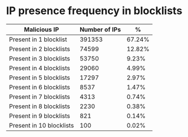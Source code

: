 # IP presence frequency in blocklists
| Malicious IP | Number of IPs | % |
|----|----|----|
| Present in 1 blocklist | 391353 | 67.24% |
| Present in 2 blocklists | 74599 | 12.82% |
| Present in 3 blocklists | 53750 | 9.23% |
| Present in 4 blocklists | 29060 | 4.99% |
| Present in 5 blocklists | 17297 | 2.97% |
| Present in 6 blocklists | 8537 | 1.47% |
| Present in 7 blocklists | 4313 | 0.74% |
| Present in 8 blocklists | 2230 | 0.38% |
| Present in 9 blocklists | 821 | 0.14% |
| Present in 10 blocklists | 100 | 0.02% |
